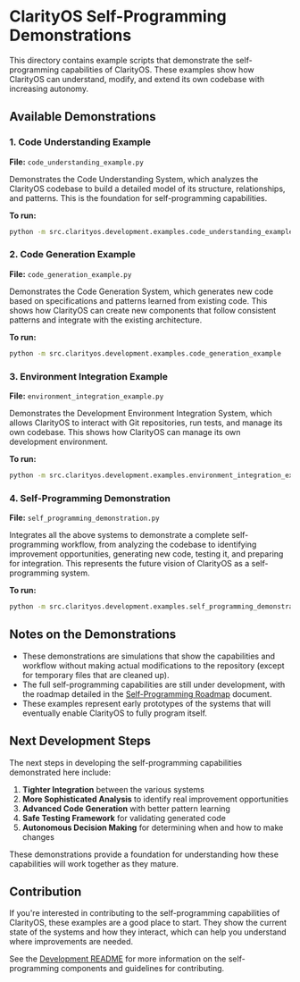 # ClarityOS Self-Programming Demonstrations

This directory contains example scripts that demonstrate the self-programming capabilities of ClarityOS. These examples show how ClarityOS can understand, modify, and extend its own codebase with increasing autonomy.

## Available Demonstrations

### 1. Code Understanding Example
**File:** `code_understanding_example.py`

Demonstrates the Code Understanding System, which analyzes the ClarityOS codebase to build a detailed model of its structure, relationships, and patterns. This is the foundation for self-programming capabilities.

**To run:**
```bash
python -m src.clarityos.development.examples.code_understanding_example
```

### 2. Code Generation Example
**File:** `code_generation_example.py`

Demonstrates the Code Generation System, which generates new code based on specifications and patterns learned from existing code. This shows how ClarityOS can create new components that follow consistent patterns and integrate with the existing architecture.

**To run:**
```bash
python -m src.clarityos.development.examples.code_generation_example
```

### 3. Environment Integration Example
**File:** `environment_integration_example.py`

Demonstrates the Development Environment Integration System, which allows ClarityOS to interact with Git repositories, run tests, and manage its own codebase. This shows how ClarityOS can manage its own development environment.

**To run:**
```bash
python -m src.clarityos.development.examples.environment_integration_example
```

### 4. Self-Programming Demonstration
**File:** `self_programming_demonstration.py`

Integrates all the above systems to demonstrate a complete self-programming workflow, from analyzing the codebase to identifying improvement opportunities, generating new code, testing it, and preparing for integration. This represents the future vision of ClarityOS as a self-programming system.

**To run:**
```bash
python -m src.clarityos.development.examples.self_programming_demonstration
```

## Notes on the Demonstrations

- These demonstrations are simulations that show the capabilities and workflow without making actual modifications to the repository (except for temporary files that are cleaned up).
- The full self-programming capabilities are still under development, with the roadmap detailed in the [Self-Programming Roadmap](../../docs/SELF-PROGRAMMING-ROADMAP.md) document.
- These examples represent early prototypes of the systems that will eventually enable ClarityOS to fully program itself.

## Next Development Steps

The next steps in developing the self-programming capabilities demonstrated here include:

1. **Tighter Integration** between the various systems
2. **More Sophisticated Analysis** to identify real improvement opportunities
3. **Advanced Code Generation** with better pattern learning
4. **Safe Testing Framework** for validating generated code
5. **Autonomous Decision Making** for determining when and how to make changes

These demonstrations provide a foundation for understanding how these capabilities will work together as they mature.

## Contribution

If you're interested in contributing to the self-programming capabilities of ClarityOS, these examples are a good place to start. They show the current state of the systems and how they interact, which can help you understand where improvements are needed.

See the [Development README](../README.md) for more information on the self-programming components and guidelines for contributing.
